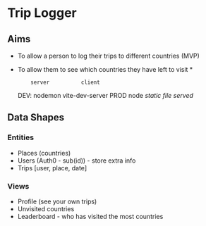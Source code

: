 # Trip Logger

## Aims

- To allow a person to log their trips to different countries (MVP)
- To allow them to see which countries they have left to visit \*

          server          client

  DEV: nodemon vite-dev-server
  PROD node _static file served_

## Data Shapes

### Entities

- Places (countries)
- Users (Auth0 - sub(id)) - store extra info
- Trips [user, place, date]

### Views

- Profile (see your own trips)
- Unvisited countries
- Leaderboard - who has visited the most countries
